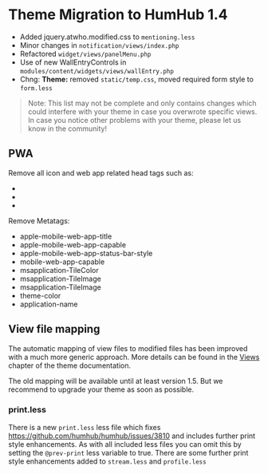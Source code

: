 # Theme Migration to HumHub 1.4

- Added jquery.atwho.modified.css to `mentioning.less`
- Minor changes in `notification/views/index.php`
- Refactored `widget/views/panelMenu.php`
- Use of new WallEntryControls in `modules/content/widgets/views/wallEntry.php`
- Chng: **Theme:** removed `static/temp.css`, moved required form style to `form.less`

> Note: This list may not be complete and only contains changes which could interfere with your theme in case you overwrote
> specific views. In case you notice other problems with your theme, please let us know in the community!

## PWA

Remove all icon and web app related head tags such as:

- <link rel="apple-touch-icon" sizes="57x57" href="<?= $this->theme->getBaseUrl(); ?>/ico/apple-icon-57x57.png">
- <link rel="icon" type="image/png" sizes="192x192" href="<?= $this->theme->getBaseUrl(); ?>/ico/android-icon-192x192.png">
- <link rel="manifest" href="<?= $this->theme->getBaseUrl(); ?>/ico/manifest.json">


Remove Metatags:

- apple-mobile-web-app-title
- apple-mobile-web-app-capable
- apple-mobile-web-app-status-bar-style
- mobile-web-app-capable
- msapplication-TileColor
- msapplication-TileImage
- msapplication-TileImage
- theme-color
- application-name


## View file mapping

The automatic mapping of view files to modified files has been improved with a much more generic approach.
More details can be found in the [Views](views.md) chapter of the theme documentation. 

The old mapping will be available until at least version 1.5. But we recommend to upgrade your theme as soon as possible.

### print.less

There is a new `print.less` less file which fixes https://github.com/humhub/humhub/issues/3810 and includes further
print style enhancements. As with all included less files you can omit this by setting the `@prev-print` less variable to true.
There are some further print style enhancements added to `stream.less` and `profile.less`
